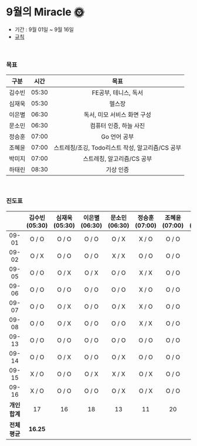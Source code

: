 # **9월의** Miracle 🌞

- 기간 : 9월 01일 ~ 9월 16일
- [규칙](https://github.com/jandifarm/miracle-morning/blob/main/Rule.md)

<br/>

### 목표

|  구분  | 시간  |                       목표                       |
| :----: | :---: | :----------------------------------------------: |
| 김수빈 | 05:30 |               FE공부, 테니스, 독서               |
| 심재욱 | 05:30 |                      헬스장                      |
| 이은별 | 06:30 |           독서, 미모 서비스 화면 구성            |
| 문소민 | 06:30 |              컴퓨터 인증, 하늘 사진              |
| 정승훈 | 07:00 |                   Go 언어 공부                   |
| 조혜윤 | 07:00 | 스트레칭/조깅, Todo리스트 작성, 알고리즘/CS 공부 |
| 박미지 | 07:00 |            스트레칭, 알고리즘/CS 공부            |
| 하태린 | 08:30 |                    기상 인증                     |

<br/>

### 진도표

|               | 김수빈(05:30) | 심재욱(05:30) | 이은별(06:30) | 문소민(06:30) | 정승훈(07:00) | 조혜윤(07:00) | 박미지(07:00) | 하태린(08:30) |
| :-----------: | :-----------: | :-----------: | :-----------: | :-----------: | :-----------: | :-----------: | :-----------: | :-----------: |
|     09-01     |     O / O     |     O / O     |     O / O     |     O / X     |     X / O     |     O / O     |     O / O     |     O / O     |
|     09-02     |     O / X     |     O / O     |     O / O     |     X / X     |     O / O     |     O / O     |     O / X     |     O / X     |
|     09-05     |     O / O     |     O / X     |     O / X     |     O / O     |     X / X     |     O / O     |     O / O     |     O / O     |
|     09-06     |     O / O     |     O / O     |     O / O     |     O / O     |     X / O     |     O / O     |     O / O     |     O / O     |
|     09-07     |     O / O     |     O / X     |     O / O     |     O / X     |     X / O     |     O / O     |     O / O     |     O / O     |
|     09-08     |     O / O     |     O / X     |     O / O     |     O / O     |     X / X     |     O / O     |     O / O     |     O / O     |
|     09-13     |     O / O     |     O / O     |     O / O     |     O / O     |     O / O     |     O / O     |     O / O     |     O / O     |
|     09-14     |     O / O     |     O / X     |     O / O     |     O / X     |     O / O     |     O / O     |     O / O     |     O / X     |
|     09-15     |     X / O     |     O / O     |     O / X     |     X / X     |     O / X     |     O / O     |     O / O     |     O / X     |
|     09-16     |     X / O     |     O / O     |     O / O     |     O / X     |     O / X     |     O / O     |     O / O     |     O / X     |
| **개인 합계** |      17       |      16       |      18       |      13       |      11       |      20       |      19       |      16       |
| **전체 평균** |   **16.25**   |               |               |               |               |               |               |               |
